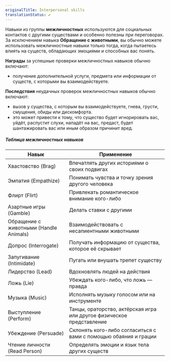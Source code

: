 ```yaml
---
originalTitle: Interpersonal skills
translationStatus: ✔️
---
```


Навыки из группы **межличностных** используются для социальных контактов с другими существами и особенно полезны при переговорах. За исключением навыка **Обращение с животными**, вы обычно можете использовать межличностные навыки только тогда, когда пытаетесь влиять на существ, обладающих эмоциями и способных вас понять.

**Награды** за успешные проверки межличностных навыков обычно включают:
- получение дополнительной услуги, предмета или информации от существ, с которыми вы взаимодействуете.

**Последствия** неудачных проверок межличностных навыков обычно включают:
- вызов у существа, с которым вы взаимодействуете, гнева, грусти, смущения, обиды или дискомфорта.
- это может привести к тому, что существо будет игнорировать вас, уйдёт, распустит слухи, нападёт на вас, предаст, будет шантажировать вас или иным образом причинит вред.

##### Таблица межличностных навыков

| Навык                                  | Применение                                                            |
| -------------------------------------- | --------------------------------------------------------------------- |
| Хвастовство (Brag)                     | Впечатлять других историями о своих подвигах                          |
| Эмпатия (Empathize)                    | Понимать чувства и точку зрения другого человека                      |
| Флирт (Flirt)                          | Привлекать романтическое внимание кого-либо                           |
| Азартные игры (Gamble)                 | Делать ставки с другими                                               |
| Обращение с животными (Handle Animals) | Взаимодействовать с несапиентными животными                           |
| Допрос (Interrogate)                   | Получать информацию от существа, которое её скрывает                  |
| Запугивание (Intimidate)               | Пугать или внушать трепет существу                                    |
| Лидерство (Lead)                       | Вдохновлять людей на действия                                         |
| Ложь (Lie)                             | Убеждать кого-либо, что ложь — правда                                 |
| Музыка (Music)                         | Исполнять музыку голосом или на инструменте                           |
| Выступление (Perform)                  | Танцы, ораторство, актёрская игра или другое физическое представление |
| Убеждение (Persuade)                   | Склонять кого-либо согласиться с вами с помощью обаяния и грации      |
| Чтение личности (Read Person)          | Определять эмоции и язык тела других существ                          |